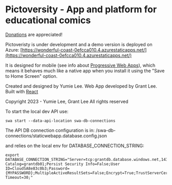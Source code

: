 # Pictoversity - App and platform for educational comics
[Donations](https://www.paypal.com/donate/?business=PDMTEA6K5786Y&no_recurring=0&item_name=Thanks+for+supporting+Pictoversity%21+We+appreciate+you%21&currency_code=USD) are appreciated! 

Pictoveristy is under development and a demo version is deployed on Azure: 
[https://wonderful-coast-0efcca010.4.azurestaticapps.net/](https://wonderful-coast-0efcca010.4.azurestaticapps.net/)

It is designed for mobile (see info about [Progressive Web Apps](https://support.google.com/chrome/answer/9658361?hl=en&co=GENIE.Platform%3DAndroid#)), which means it behaves much like a native app when you install it using the "Save to Home Screen" option. 

Created and designed by Yumie Lee.
Web App developed by Grant Lee.
Built with [React](https://reactjs.org/)

Copyright 2023 - Yumie Lee, Grant Lee
All rights reserved


To start the local dev API use:
```
swa start --data-api-location swa-db-connections
```
The API DB connection configuration is in:
/swa-db-connections/staticwebapp.database.config.json

and relies on the local env for DATABASE_CONNECTION_STRING:
```
export DATABASE_CONNECTION_STRING="Server=tcp:grantdb.database.windows.net,1433;Initial Catalog=grantdb01;Persist Security Info=False;User ID=CloudSA8e83c0b3;Password={MYPASSWORD};MultipleActiveResultSets=False;Encrypt=True;TrustServerCertificate=False;Connection Timeout=30;"
```
